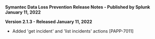**Symantec Data Loss Prevention Release Notes - Published by Splunk January 11, 2022**


**Version 2.1.3 - Released January 11, 2022**

* Added 'get incident' and 'list incidents' actions [PAPP-7011]
